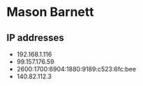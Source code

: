 # Mason Barnett
## IP addresses
- 192.168.1.116
- 99.157.176.59
- 2600:1700:6904:1880:9189:c523:6fc:bee
- 140.82.112.3
